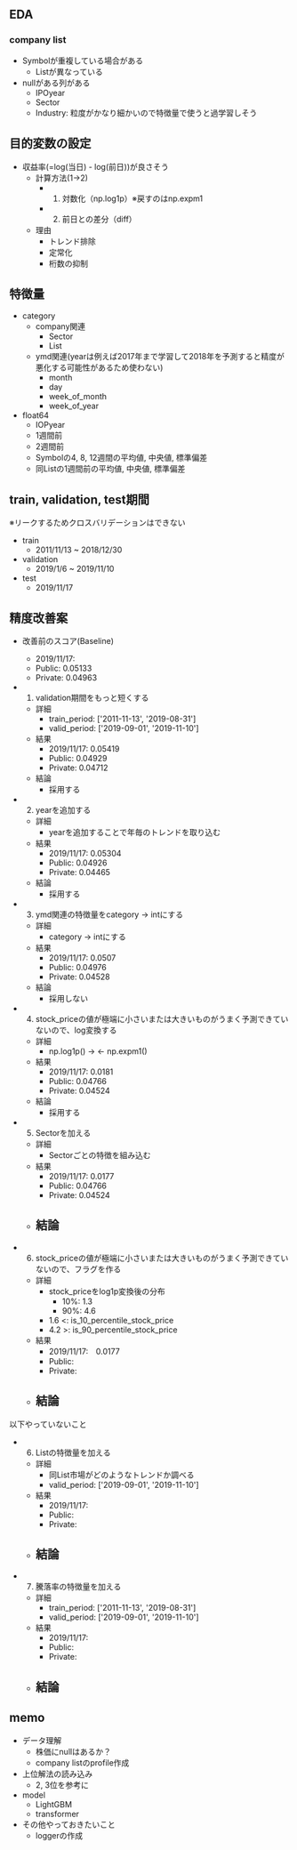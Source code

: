 ## EDA
### company list
- Symbolが重複している場合がある
    - Listが異なっている
- nullがある列がある
    - IPOyear
    - Sector
    - Industry: 粒度がかなり細かいので特徴量で使うと過学習しそう

## 目的変数の設定
- 収益率(=log(当日) - log(前日))が良さそう
    - 計算方法(1->2)
        - 1. 対数化（np.log1p）※戻すのはnp.expm1
        - 2. 前日との差分（diff）
    - 理由
        - トレンド排除
        - 定常化
        - 桁数の抑制

## 特徴量
- category
    - company関連
        - Sector
        - List
    - ymd関連(yearは例えば2017年まで学習して2018年を予測すると精度が悪化する可能性があるため使わない)
        - month
        - day
        - week_of_month
        - week_of_year
- float64
    - IOPyear
    - 1週間前
    - 2週間前
    - Symbolの4, 8, 12週間の平均値, 中央値, 標準偏差
    - 同Listの1週間前の平均値, 中央値, 標準偏差

## train, validation, test期間
※リークするためクロスバリデーションはできない
- train
    - 2011/11/13 ~ 2018/12/30
- validation
    - 2019/1/6 ~ 2019/11/10
- test
    - 2019/11/17

## 精度改善案
- 改善前のスコア(Baseline)
    - 2019/11/17:
    - Public: 0.05133
    - Private: 0.04963

- 1. validation期間をもっと短くする
    - 詳細
        - train_period: ['2011-11-13', '2019-08-31']
        - valid_period: ['2019-09-01', '2019-11-10']
    - 結果
        - 2019/11/17: 0.05419
        - Public: 0.04929
        - Private: 0.04712
    - 結論
        - 採用する

- 2. yearを追加する
    - 詳細
        - yearを追加することで年毎のトレンドを取り込む
    - 結果
        - 2019/11/17: 0.05304
        - Public: 0.04926
        - Private: 0.04465
    - 結論
        - 採用する

- 3. ymd関連の特徴量をcategory -> intにする
    - 詳細
        - category -> intにする
    - 結果
        - 2019/11/17: 0.0507
        - Public: 0.04976
        - Private: 0.04528
    - 結論
        - 採用しない

- 4. stock_priceの値が極端に小さいまたは大きいものがうまく予測できていないので、log変換する
    - 詳細
        - np.log1p() -> <- np.expm1()
    - 結果
        - 2019/11/17: 0.0181
        - Public: 0.04766
        - Private: 0.04524
    - 結論
        - 採用する

- 5. Sectorを加える
    - 詳細
        - Sectorごとの特徴を組み込む
    - 結果
        - 2019/11/17: 0.0177
        - Public: 0.04766
        - Private: 0.04524
    - 結論
        - 

- 6. stock_priceの値が極端に小さいまたは大きいものがうまく予測できていないので、フラグを作る
    - 詳細
        - stock_priceをlog1p変換後の分布
            - 10%: 1.3
            - 90%: 4.6
        - 1.6 <: is_10_percentile_stock_price
        - 4.2 >: is_90_percentile_stock_price
    - 結果
        - 2019/11/17:　0.0177
        - Public:
        - Private:
    - 結論
        - 

以下やっていないこと
- 6. Listの特徴量を加える
    - 詳細
        - 同List市場がどのようなトレンドか調べる
        - valid_period: ['2019-09-01', '2019-11-10']
    - 結果
        - 2019/11/17:
        - Public: 
        - Private: 
    - 結論
        - 

- 7. 騰落率の特徴量を加える
    - 詳細
        - train_period: ['2011-11-13', '2019-08-31']
        - valid_period: ['2019-09-01', '2019-11-10']
    - 結果
        - 2019/11/17:
        - Public: 
        - Private: 
    - 結論
        - 

## memo
- データ理解
    - 株価にnullはあるか？
    - company listのprofile作成
- 上位解法の読み込み
    - 2, 3位を参考に
- model
    - LightGBM
    - transformer
- その他やっておきたいこと
    - loggerの作成
